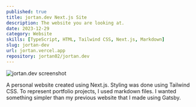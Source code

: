 ```yaml
---
published: true
title: jortan.dev Next.js Site
description: The website you are looking at.
date: 2023-12-29
category: Website
skills: [TypeScript, HTML, Tailwind CSS, Next.js, Markdown]
slug: jortan-dev
url: jortan.vercel.app
repository: jortan02/jortan.dev
---
```


![jortan.dev screenshot](/images/portfolio/jortan.dev.png)

A personal website created using Next.js. Styling was done using Tailwind CSS. To represent portfolio projects, I used markdown files. I wanted something simpler than my previous website that I made using Gatsby.
